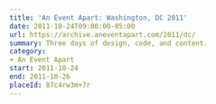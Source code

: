 ```yaml
---
title: 'An Event Apart: Washington, DC 2011'
date: 2011-10-24T09:00:00-05:00
url: https://archive.aneventapart.com/2011/dc/
summary: Three days of design, code, and content.
category:
- An Event Apart
start: 2011-10-24
end: 2011-10-26
placeId: 87c4rw3m+7r
---
```

